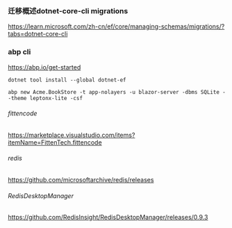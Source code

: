 
### 迁移概述dotnet-core-cli migrations
https://learn.microsoft.com/zh-cn/ef/core/managing-schemas/migrations/?tabs=dotnet-core-cli

### abp cli
https://abp.io/get-started

```
dotnet tool install --global dotnet-ef

abp new Acme.BookStore -t app-nolayers -u blazor-server -dbms SQLite --theme leptonx-lite -csf

```

###### fittencode
https://marketplace.visualstudio.com/items?itemName=FittenTech.fittencode



###### redis
https://github.com/microsoftarchive/redis/releases

###### RedisDesktopManager
https://github.com/RedisInsight/RedisDesktopManager/releases/0.9.3






